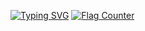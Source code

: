 [![Typing SVG](https://readme-typing-svg.demolab.com/?lines=Welcome!;My+name+is+Chris+du+Toit;I+am+an+AI+developer+@+Odoo)](https://git.io/typing-svg)
<a href="https://info.flagcounter.com/XBYs"><img src="https://s01.flagcounter.com/countxl/XBYs/bg_76317A/txt_F2FCFF/border_878BCC/columns_2/maxflags_10/viewers_0/labels_0/pageviews_0/flags_0/percent_1/" alt="Flag Counter" border="0"></a>
<!--
**chrisdt1998/chrisdt1998** is a ✨ _special_ ✨ repository because its `README.md` (this file) appears on your GitHub profile.

Here are some ideas to get you started:

- 🔭 I’m currently working on ...
- 🌱 I’m currently learning ...
- 👯 I’m looking to collaborate on ...
- 🤔 I’m looking for help with ...
- 💬 Ask me about ...
- 📫 How to reach me: ...
- 😄 Pronouns: ...
- ⚡ Fun fact: ...
-->
